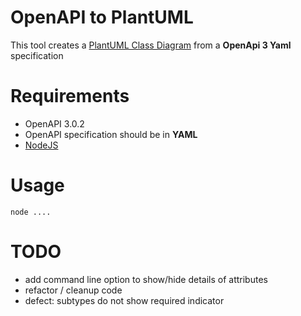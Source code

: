 # OpenAPI to PlantUML

This tool creates a [PlantUML Class Diagram](http://plantuml.com/class-diagram) from a **OpenApi 3 Yaml** specification

# Requirements
- OpenAPI 3.0.2
- OpenAPI specification should be in **YAML**
- [NodeJS](http://nodejs.org)

# Usage

```
node ....
```

# TODO
- add command line option to show/hide details of attributes
- refactor / cleanup code
- defect: subtypes do not show required indicator
